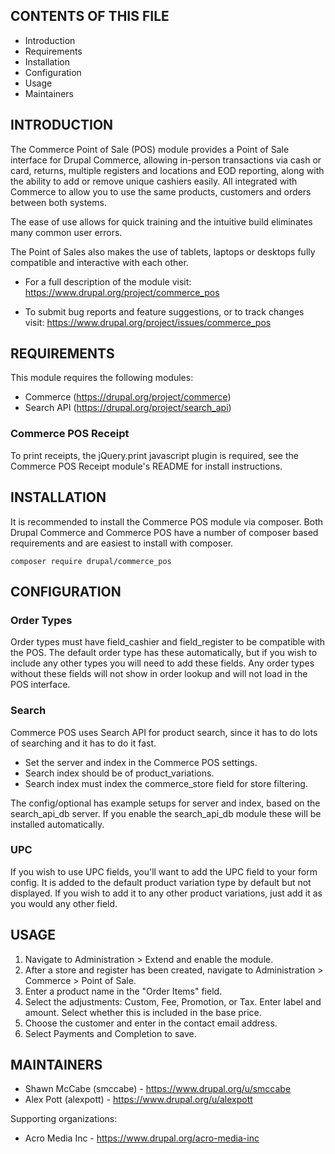 CONTENTS OF THIS FILE
---------------------

 * Introduction
 * Requirements
 * Installation
 * Configuration
 * Usage
 * Maintainers

INTRODUCTION
------------

The Commerce Point of Sale (POS) module provides a Point of Sale interface for
Drupal Commerce, allowing in-person transactions via cash or card, returns,
multiple registers and locations and EOD reporting, along with the ability to
add or remove unique cashiers easily. All integrated with Commerce to allow you
to use the same products, customers and orders between both systems.

The ease of use allows for quick training and the intuitive build eliminates
many common user errors.

The Point of Sales also makes the use of tablets, laptops or desktops fully
compatible and interactive with each other.

 * For a full description of the module visit:
   https://www.drupal.org/project/commerce_pos

 * To submit bug reports and feature suggestions, or to track changes visit:
   https://www.drupal.org/project/issues/commerce_pos

REQUIREMENTS
------------

This module requires the following modules:

 * Commerce (https://drupal.org/project/commerce)
 * Search API (https://drupal.org/project/search_api)

### Commerce POS Receipt

To print receipts, the jQuery.print javascript plugin is required, see the
Commerce POS Receipt module's README for install instructions.

INSTALLATION
------------

 It is recommended to install the Commerce POS module via composer. 
 Both Drupal Commerce and Commerce POS have a number of composer based requirements
 and are easiest to install with composer.

`composer require drupal/commerce_pos`

CONFIGURATION
-------------

### Order Types

Order types must have field_cashier and field_register to be compatible with
the POS. The default order type has these automatically, but if you wish to
include any other types you will need to add these fields. Any order types
without these fields will not show in order lookup and will not load in the
POS interface.

### Search

Commerce POS uses Search API for product search,
since it has to do lots of searching and it has to do it fast.

* Set the server and index in the Commerce POS settings.
* Search index should be of product_variations.
* Search index must index the commerce_store field for store filtering.

The config/optional has example setups for server and index,
based on the search_api_db server. If you enable the search_api_db module these
will be installed automatically.

### UPC

If you wish to use UPC fields, you'll want to add the UPC field to your form
config. It is added to the default product variation type by default but not
displayed. If you wish to add it to any other product variations, just add it
as you would any other field.

USAGE
------------

1. Navigate to Administration > Extend and enable the module.
2. After a store and register has been created, navigate to Administration >
   Commerce > Point of Sale.
3. Enter a product name in the "Order Items" field.
4. Select the adjustments: Custom, Fee, Promotion, or Tax. Enter label and
   amount. Select whether this is included in the base price.
5. Choose the customer and enter in the contact email address.
6. Select Payments and Completion to save.

MAINTAINERS
-----------

 * Shawn McCabe (smccabe) - https://www.drupal.org/u/smccabe
 * Alex Pott (alexpott) - https://www.drupal.org/u/alexpott

Supporting organizations:

 * Acro Media Inc - https://www.drupal.org/acro-media-inc
